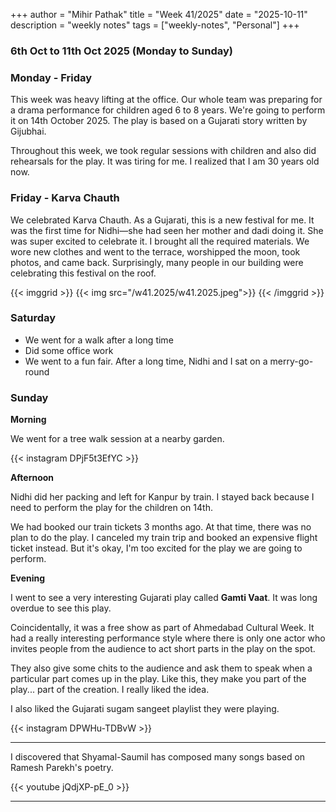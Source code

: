 +++
author = "Mihir Pathak"
title = "Week 41/2025"
date = "2025-10-11"
description = "weekly notes"
tags = ["weekly-notes", "Personal"]
+++

### 6th Oct to 11th Oct 2025 (Monday to Sunday)

### Monday - Friday

This week was heavy lifting at the office. Our whole team was preparing for a drama performance for children aged 6 to 8 years. We're going to perform it on 14th October 2025. The play is based on a Gujarati story written by Gijubhai.

Throughout this week, we took regular sessions with children and also did rehearsals for the play. It was tiring for me. I realized that I am 30 years old now.

### Friday - Karva Chauth

We celebrated Karva Chauth. As a Gujarati, this is a new festival for me. It was the first time for Nidhi—she had seen her mother and dadi doing it. She was super excited to celebrate it. I brought all the required materials. We wore new clothes and went to the terrace, worshipped the moon, took photos, and came back. Surprisingly, many people in our building were celebrating this festival on the roof.

{{< imggrid >}}
{{< img src="/w41.2025/w41.2025.jpeg">}}
{{< /imggrid >}}

### Saturday

- We went for a walk after a long time
- Did some office work
- We went to a fun fair. After a long time, Nidhi and I sat on a merry-go-round

### Sunday

**Morning**

We went for a tree walk session at a nearby garden.

{{< instagram DPjF5t3EfYC >}}

**Afternoon**

Nidhi did her packing and left for Kanpur by train. I stayed back because I need to perform the play for the children on 14th.

We had booked our train tickets 3 months ago. At that time, there was no plan to do the play. I canceled my train trip and booked an expensive flight ticket instead. But it's okay, I'm too excited for the play we are going to perform.

**Evening**

I went to see a very interesting Gujarati play called **Gamti Vaat**. It was long overdue to see this play.

Coincidentally, it was a free show as part of Ahmedabad Cultural Week. It had a really interesting performance style where there is only one actor who invites people from the audience to act short parts in the play on the spot.

They also give some chits to the audience and ask them to speak when a particular part comes up in the play. Like this, they make you part of the play... part of the creation. I really liked the idea.

I also liked the Gujarati sugam sangeet playlist they were playing. 


{{< instagram DPWHu-TDBvW >}}

---

I discovered that Shyamal-Saumil has composed many songs based on Ramesh Parekh's poetry. 

{{< youtube jQdjXP-pE_0 >}}

---

